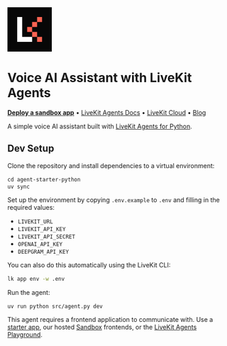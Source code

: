 <a href="https://livekit.io/">
  <img src="./.github/assets/livekit-mark.png" alt="LiveKit logo" width="100" height="100">
</a>

# Voice AI Assistant with LiveKit Agents

<p>
  <a href="https://cloud.livekit.io/projects/p_/sandbox"><strong>Deploy a sandbox app</strong></a>
  •
  <a href="https://docs.livekit.io/agents/">LiveKit Agents Docs</a>
  •
  <a href="https://livekit.io/cloud">LiveKit Cloud</a>
  •
  <a href="https://blog.livekit.io/">Blog</a>
</p>

A simple voice AI assistant built with [LiveKit Agents for Python](https://github.com/livekit/agents).

## Dev Setup

Clone the repository and install dependencies to a virtual environment:

```console
cd agent-starter-python
uv sync
```

Set up the environment by copying `.env.example` to `.env` and filling in the required values:

- `LIVEKIT_URL`
- `LIVEKIT_API_KEY`
- `LIVEKIT_API_SECRET`
- `OPENAI_API_KEY`
- `DEEPGRAM_API_KEY`

You can also do this automatically using the LiveKit CLI:

```bash
lk app env -w .env
```

Run the agent:

```console
uv run python src/agent.py dev
```

This agent requires a frontend application to communicate with. Use a [starter app](https://docs.livekit.io/agents/start/frontend/#starter-apps), our hosted [Sandbox](https://cloud.livekit.io/projects/p_/sandbox) frontends, or the [LiveKit Agents Playground](https://agents-playground.livekit.io/).

